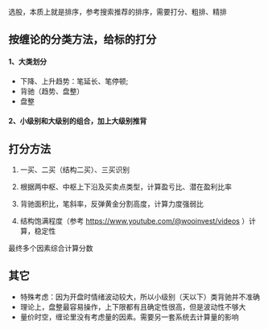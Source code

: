 选股，本质上就是排序，参考搜索推荐的排序，需要打分、粗排、精排

## 按缠论的分类方法，给标的打分

#### 1、大类划分

- 下降、上升趋势：笔延长、笔停顿;
- 背驰（趋势、盘整）
- 盘整

#### 2、小级别和大级别的组合，加上大级别推背

## 打分方法

1. 一买、二买（结构二买）、三买识别

2. 根据两中枢、中枢上下沿及买卖点类型，计算盈亏比、潜在盈利比率

3. 背驰面积比，笔斜率，反弹黄金分割高度，计算力度强弱比

4. 结构饱满程度（参考 https://www.youtube.com/@wooinvest/videos ）计算，稳定性



最终多个因素综合计算分数


## 其它
- 特殊考虑：因为开盘时情绪波动较大，所以小级别（天以下）类背驰并不准确
- 理论上，盘整最容易操作，上下限都有且确定性很高，但是波动性不够大
- 量价时空，缠论里没有考虑量的因素。需要另一套系统去计算量的影响
